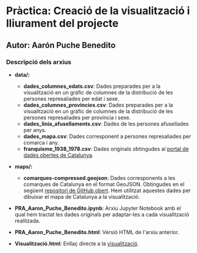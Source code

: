 # Pràctica: Creació de la visualització i lliurament del projecte

## Autor: Aarón Puche Benedito

### Descripció dels arxius

- **data/:**
  - **dades_columnes_edats.csv**: Dades preparades per a la visualització en un gràfic de columnes de la distribució de les persones represaliades per edat i sexe.
  - **dades_columnes_provincies.csv**: Dades preparades per a la visualització en un gràfic de columnes de la distribució de les persones represaliades per província i sexe.
  - **dades_linia_afusellaments.csv**: Dades de les persones afusellades per anys.
  - **dades_mapa.csv**: Dades corresponent a persones represaliades per comarca i any.
  - **franquisme_1938_1978.csv**: Dades originals obtingudes al [portal de dades obertes de Catalunya](https://analisi.transparenciacatalunya.cat/es/Legislaci-just-cia/Llista-de-reparaci-jur-dica-de-v-ctimes-del-franqu/3bjt-k7vu).

- **maps/:**
  - **comarques-compressed.geojson**: Dades corresponents a les comarques de Catalunya en el format GeoJSON. Obtingudes en el següent [repositori de GitHub obert](https://github.com/aariste/GeoJSON-Mapas). Hem utilitzat aquestes dades per dibuixar el mapa de Catalunya a la visualització.

- **PRA_Aaron_Puche_Benedito.ipynb**: Arxiu Jupyter Notebook amb el qual hem tractat les dades originals per adaptar-les a cada visualització realitzada.

- **PRA_Aaron_Puche_Benedito.html**: Versió HTML de l'arxiu anterior.

- **Visualització.html**: Enllaç directe a la [visualització](https://public.flourish.studio/story/1074162/).
